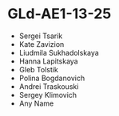 # GLd-AE1-13-25
- Sergei Tsarik
- Kate Zavizion
- Liudmila Sukhadolskaya
- Hanna Lapitskaya
- Gleb Tolstik
- Polina Bogdanovich
- Andrei Traskouski
- Sergey Klimovich
- Any Name
